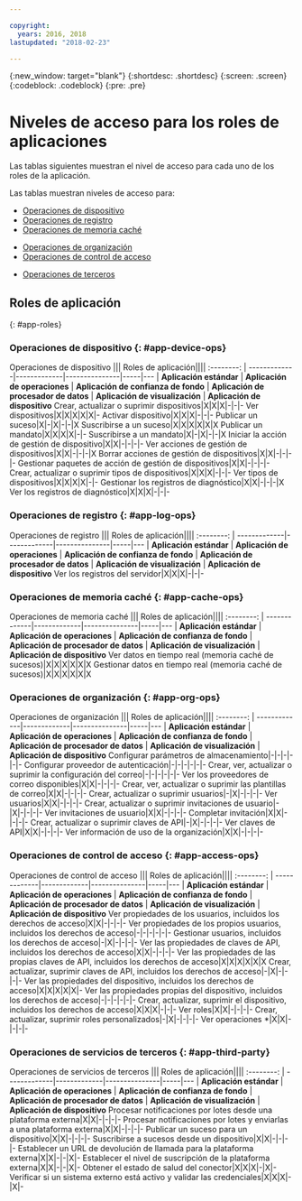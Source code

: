 ```yaml
---

copyright:
  years: 2016, 2018
lastupdated: "2018-02-23"

---
```


{:new_window: target="blank"}
{:shortdesc: .shortdesc}
{:screen: .screen}
{:codeblock: .codeblock}
{:pre: .pre}

# Niveles de acceso para los roles de aplicaciones

Las tablas siguientes muestran el nivel de acceso para cada uno de los roles de la aplicación.

Las tablas muestran niveles de acceso para:
- [Operaciones de dispositivo](#app-device-ops)
- [Operaciones de registro](#app-log-ops)
- [Operaciones de memoria caché](#app-cache-ops)
<!-- [Historian Operations](#app-historian) -->
- [Operaciones de organización](#app-org-ops)
- [Operaciones de control de acceso](#app-access-ops)
<!-- - [Analytics Operations](#app-analytics-ops) -->
- [Operaciones de terceros](#app-third-party)  
<!-- - [Risk Management Operations](#app-risk-mgt) -->

## Roles de aplicación
{: #app-roles}

### Operaciones de dispositivo {: #app-device-ops}

Operaciones de dispositivo ||| Roles de aplicación||||
:--------: | -------------|-------------|---------------|-----|---
           | **Aplicación estándar** | **Aplicación de operaciones** | **Aplicación de confianza de fondo** | **Aplicación de procesador de datos** | **Aplicación de visualización** | **Aplicación de dispositivo**
Crear, actualizar o suprimir dispositivos|X|X|X|-|-|-
Ver dispositivos|X|X|X|X|X|-
Activar dispositivo|X|X|X|-|-|-
Publicar un suceso|X|-|X|-|-|X
Suscribirse a un suceso|X|X|X|X|X|X
Publicar un mandato|X|X|X|X|-|-
Suscribirse a un mandato|X|-|X|-|-|X
Iniciar la acción de gestión de dispositivo|X|X|-|-|-|-
Ver acciones de gestión de dispositivos|X|X|-|-|-|X
Borrar acciones de gestión de dispositivos|X|X|-|-|-|-
Gestionar paquetes de acción de gestión de dispositivos|X|X|-|-|-|-
Crear, actualizar o suprimir tipos de dispositivos|X|X|X|-|-|-
Ver tipos de dispositivos|X|X|X|X|-|-
Gestionar los registros de diagnóstico|X|X|-|-|-|X
Ver los registros de diagnóstico|X|X|X|-|-|-

### Operaciones de registro {: #app-log-ops}

Operaciones de registro ||| Roles de aplicación||||
:--------: | -------------|-------------|---------------|-----|---
           | **Aplicación estándar** | **Aplicación de operaciones** | **Aplicación de confianza de fondo** | **Aplicación de procesador de datos** | **Aplicación de visualización** | **Aplicación de dispositivo**
Ver los registros del servidor|X|X|X|-|-|-

### Operaciones de memoria caché {: #app-cache-ops}

Operaciones de memoria caché ||| Roles de aplicación||||
:--------: | -------------|-------------|---------------|-----|---
           | **Aplicación estándar** | **Aplicación de operaciones** | **Aplicación de confianza de fondo** | **Aplicación de procesador de datos** | **Aplicación de visualización** | **Aplicación de dispositivo**
Ver datos en tiempo real (memoria caché de sucesos)|X|X|X|X|X|X
Gestionar datos en tiempo real (memoria caché de sucesos)|X|X|X|X|X|X

### Operaciones de organización {: #app-org-ops}

Operaciones de organización ||| Roles de aplicación||||
:--------: | -------------|-------------|---------------|-----|---
           | **Aplicación estándar** | **Aplicación de operaciones** | **Aplicación de confianza de fondo** | **Aplicación de procesador de datos** | **Aplicación de visualización** | **Aplicación de dispositivo**
Configurar parámetros de almacenamiento|-|-|-|-|-|-
Configurar proveedor de autenticación|-|-|-|-|-|-
Crear, ver, actualizar o suprimir la configuración del correo|-|-|-|-|-|-
Ver los proveedores de correo disponibles|X|X|-|-|-|-
Crear, ver, actualizar o suprimir las plantillas de correo|X|X|-|-|-|-
Crear, actualizar o suprimir usuarios|-|X|-|-|-|-
Ver usuarios|X|X|-|-|-|-
Crear, actualizar o suprimir invitaciones de usuario|-|X|-|-|-|-
Ver invitaciones de usuario|X|X|-|-|-|-
Completar invitación|X|X|-|-|-|-
Crear, actualizar o suprimir claves de API|-|X|-|-|-|-
Ver claves de API|X|X|-|-|-|-
Ver información de uso de la organización|X|X|-|-|-|-

### Operaciones de control de acceso {: #app-access-ops}

Operaciones de control de acceso ||| Roles de aplicación||||
:--------: | -------------|-------------|---------------|-----|---
           | **Aplicación estándar** | **Aplicación de operaciones** | **Aplicación de confianza de fondo** | **Aplicación de procesador de datos** | **Aplicación de visualización** | **Aplicación de dispositivo**
Ver propiedades de los usuarios, incluidos los derechos de acceso|X|X|-|-|-|-
Ver propiedades de los propios usuarios, incluidos los derechos de acceso|-|-|-|-|-|-
Gestionar usuarios, incluidos los derechos de acceso|-|X|-|-|-|-
Ver las propiedades de claves de API, incluidos los derechos de acceso|X|X|-|-|-|-
Ver las propiedades de las propias claves de API, incluidos los derechos de acceso|X|X|X|X|X|X
Crear, actualizar, suprimir claves de API, incluidos los derechos de acceso|-|X|-|-|-|-
Ver las propiedades del dispositivo, incluidos los derechos de acceso|X|X|X|X|X|-
Ver las propiedades propias del dispositivo, incluidos los derechos de acceso|-|-|-|-|-|-
Crear, actualizar, suprimir el dispositivo, incluidos los derechos de acceso|X|X|X|-|-|-
Ver roles|X|X|-|-|-|-
Crear, actualizar, suprimir roles personalizados|-|X|-|-|-|-
Ver operaciones *|X|X|-|-|-|-

<!-- ### Analytics Operations {: #app-analytics-ops}
Analytics Operations ||| Application Roles||||
           | **Standard Application** | **Operations Application** | **Backend Trusted Application** | **Data Processor Application** | **Visualization Application** | **Device Application**
View analytics rules|X|X|-|X|X|-
Manage analytics rules|X|X|-|X|-|-
View analytics actions|X|X|-|X|X|-
Manage analytics actions|X|X|-|X|X|-
View analytics alerts|X|X|-|X|X|X
View analytics message schemas|X|X|-|X|X|-
Manage analytics message schemas|X|X|-|X|-|- -->

### Operaciones de servicios de terceros {: #app-third-party}

Operaciones de servicios de terceros ||| Roles de aplicación||||
:--------: | -------------|-------------|---------------|-----|---
           | **Aplicación estándar** | **Aplicación de operaciones** | **Aplicación de confianza de fondo** | **Aplicación de procesador de datos** | **Aplicación de visualización** | **Aplicación de dispositivo**
Procesar notificaciones por lotes desde una plataforma externa|X|X|-|-|-|-
Procesar notificaciones por lotes y enviarlas a una plataforma externa|X|X|-|-|-|-
Publicar un suceso para un dispositivo|X|X|-|-|-|-
Suscribirse a sucesos desde un dispositivo|X|X|-|-|-|-
Establecer un URL de devolución de llamada para la plataforma externa|X|X|-|-|X|-
Establecer el nivel de suscripción de la plataforma externa|X|X|-|-|X|-
Obtener el estado de salud del conector|X|X|X|-|X|-
Verificar si un sistema externo está activo y validar las credenciales|X|X|X|-|X|-
